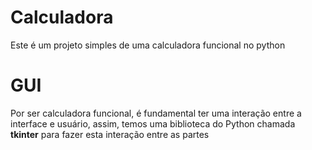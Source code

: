 # Calculadora

Este é um projeto simples de uma calculadora funcional no python

# GUI

Por ser calculadora funcional, é fundamental ter uma interação entre a interface e usuário, assim, temos uma biblioteca do Python chamada __tkinter__ para fazer esta interação entre as partes
